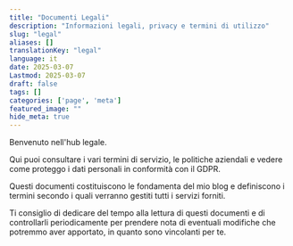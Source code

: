 ```yaml
---
title: "Documenti Legali"
description: "Informazioni legali, privacy e termini di utilizzo"
slug: "legal"
aliases: []
translationKey: "legal"
language: it
date: 2025-03-07
Lastmod: 2025-03-07
draft: false 
tags: []
categories: ['page', 'meta']
featured_image: ""
hide_meta: true
---
```


Benvenuto nell'hub legale.

Qui puoi consultare i vari termini di servizio, le politiche aziendali e vedere come proteggo i dati personali in conformità con il GDPR.

Questi documenti costituiscono le fondamenta del mio blog e definiscono i termini secondo i quali verranno gestiti tutti i servizi forniti.

Ti consiglio di dedicare del tempo alla lettura di questi documenti e di controllarli periodicamente per prendere nota di eventuali modifiche che potremmo aver apportato, in quanto sono vincolanti per te.
